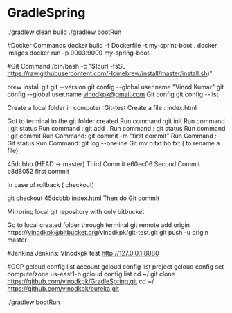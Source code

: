 # GradleSpring
 ./gradlew clean build
 ./gradlew bootRun




#Docker Commands
docker build -f Dockerfile -t my-sprint-boot .
docker images
docker run -p 9003:9000 my-spring-boot

#Git Command
/bin/bash -c "$(curl -fsSL https://raw.githubusercontent.com/Homebrew/install/master/install.sh)"

brew install git
git --version
git config --global user.name "Vinod Kumar"
git config --global user.name vinodkpk@gmail.com
Git  config
git config --list

Create a local folder in computer :Git-test
Create a file : index.html

Got to terminal to the git folder created
Run command :git init
Run command : git status
Run command : git add .
Run command : git status
Run command : git commit
Run Command: git commit -m "first commit"
Run Command : Git status
Run Command: git log --oneline
Git mv b.txt bb.txt ( to rename a file)

45dcbbb (HEAD -> master) Third Commit
e60ec06 Second Commit
b8d8052 first commit

In case of rollback ( checkout)

git checkout 45dcbbb index.html
Then do
Git commit

Mirroring local git repository with only bitbucket

Go to local created folder through terminal
git remote add origin https://vinodkpk@bitbucket.org/vinodkpk/git-test.git
git push -u origin master

#Jenkins
Jenkins:
VInodkpk
test
http://127.0.0.1:8080

#GCP
gcloud config list account
gcloud config list project
gcloud config set compute/zone us-east1-b
gcloud config list
cd ~/
git clone https://github.com/vinodkpk/GradleSpring.git
cd ~/
https://github.com/vinodkpk/eureka.git

./gradlew bootRun




